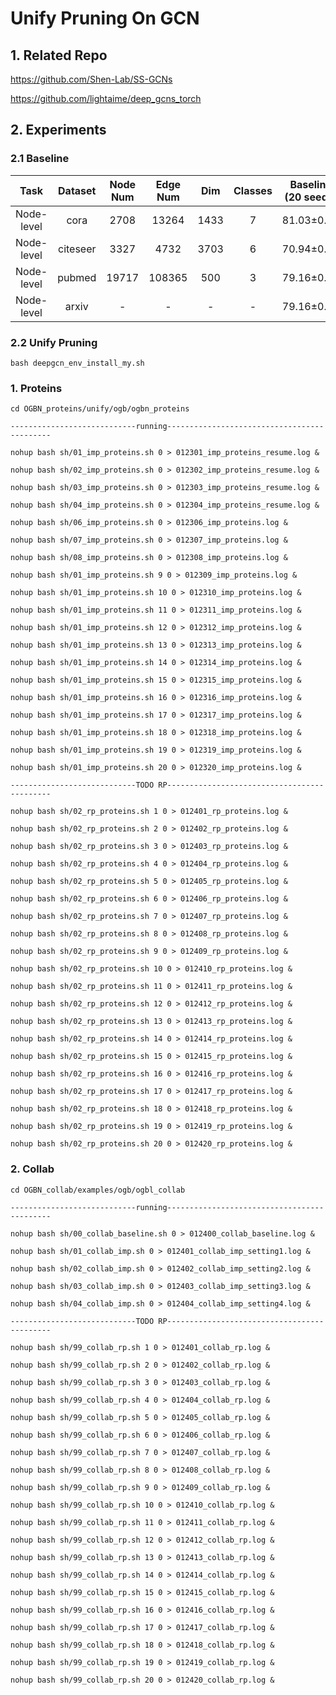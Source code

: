# Unify Pruning On GCN
## 1. Related Repo

https://github.com/Shen-Lab/SS-GCNs

https://github.com/lightaime/deep_gcns_torch

## 2. Experiments

### 2.1 Baseline

| Task | Dataset | Node Num | Edge Num | Dim | Classes | Baseline (20 seeds) | Avg Epoch |
| :---:| :---: | :---: | :---: | :---: |:---: |:---: |:---: |
| Node-level | cora    | 2708 |  13264  | 1433 | 7 | 81.03±0.64 | 236.10 |
| Node-level | citeseer| 3327 |  4732   | 3703 | 6 | 70.94±0.77 | 236.95 |
| Node-level | pubmed  |19717 | 108365  | 500  | 3 | 79.16±0.19 | 152.15 |
| Node-level | arxiv   | -    | -   | -   | -  | 79.16±0.19 | 152.15 |


### 2.2 Unify Pruning

`bash deepgcn_env_install_my.sh`

### 1. Proteins


`cd OGBN_proteins/unify/ogb/ogbn_proteins`


`----------------------------running--------------------------------------------`

`nohup bash sh/01_imp_proteins.sh 0 > 012301_imp_proteins_resume.log &`

`nohup bash sh/02_imp_proteins.sh 0 > 012302_imp_proteins_resume.log &`

`nohup bash sh/03_imp_proteins.sh 0 > 012303_imp_proteins_resume.log &`

`nohup bash sh/04_imp_proteins.sh 0 > 012304_imp_proteins_resume.log &`

`nohup bash sh/06_imp_proteins.sh 0 > 012306_imp_proteins.log &`

`nohup bash sh/07_imp_proteins.sh 0 > 012307_imp_proteins.log &`

`nohup bash sh/08_imp_proteins.sh 0 > 012308_imp_proteins.log &`

`nohup bash sh/01_imp_proteins.sh 9 0 > 012309_imp_proteins.log &`

`nohup bash sh/01_imp_proteins.sh 10 0 > 012310_imp_proteins.log &`

`nohup bash sh/01_imp_proteins.sh 11 0 > 012311_imp_proteins.log &`

`nohup bash sh/01_imp_proteins.sh 12 0 > 012312_imp_proteins.log &`

`nohup bash sh/01_imp_proteins.sh 13 0 > 012313_imp_proteins.log &`

`nohup bash sh/01_imp_proteins.sh 14 0 > 012314_imp_proteins.log &`

`nohup bash sh/01_imp_proteins.sh 15 0 > 012315_imp_proteins.log &`

`nohup bash sh/01_imp_proteins.sh 16 0 > 012316_imp_proteins.log &`

`nohup bash sh/01_imp_proteins.sh 17 0 > 012317_imp_proteins.log &`

`nohup bash sh/01_imp_proteins.sh 18 0 > 012318_imp_proteins.log &`

`nohup bash sh/01_imp_proteins.sh 19 0 > 012319_imp_proteins.log &`

`nohup bash sh/01_imp_proteins.sh 20 0 > 012320_imp_proteins.log &`

`----------------------------TODO RP--------------------------------------------`

`nohup bash sh/02_rp_proteins.sh 1 0 > 012401_rp_proteins.log &`

`nohup bash sh/02_rp_proteins.sh 2 0 > 012402_rp_proteins.log &`

`nohup bash sh/02_rp_proteins.sh 3 0 > 012403_rp_proteins.log &`

`nohup bash sh/02_rp_proteins.sh 4 0 > 012404_rp_proteins.log &`

`nohup bash sh/02_rp_proteins.sh 5 0 > 012405_rp_proteins.log &`

`nohup bash sh/02_rp_proteins.sh 6 0 > 012406_rp_proteins.log &`

`nohup bash sh/02_rp_proteins.sh 7 0 > 012407_rp_proteins.log &`

`nohup bash sh/02_rp_proteins.sh 8 0 > 012408_rp_proteins.log &`

`nohup bash sh/02_rp_proteins.sh 9 0 > 012409_rp_proteins.log &`

`nohup bash sh/02_rp_proteins.sh 10 0 > 012410_rp_proteins.log &`

`nohup bash sh/02_rp_proteins.sh 11 0 > 012411_rp_proteins.log &`

`nohup bash sh/02_rp_proteins.sh 12 0 > 012412_rp_proteins.log &`

`nohup bash sh/02_rp_proteins.sh 13 0 > 012413_rp_proteins.log &`

`nohup bash sh/02_rp_proteins.sh 14 0 > 012414_rp_proteins.log &`

`nohup bash sh/02_rp_proteins.sh 15 0 > 012415_rp_proteins.log &`

`nohup bash sh/02_rp_proteins.sh 16 0 > 012416_rp_proteins.log &`

`nohup bash sh/02_rp_proteins.sh 17 0 > 012417_rp_proteins.log &`

`nohup bash sh/02_rp_proteins.sh 18 0 > 012418_rp_proteins.log &`

`nohup bash sh/02_rp_proteins.sh 19 0 > 012419_rp_proteins.log &`

`nohup bash sh/02_rp_proteins.sh 20 0 > 012420_rp_proteins.log &`


### 2. Collab

`cd OGBN_collab/examples/ogb/ogbl_collab`

`----------------------------running--------------------------------------------`

`nohup bash sh/00_collab_baseline.sh 0 > 012400_collab_baseline.log &`

`nohup bash sh/01_collab_imp.sh 0 > 012401_collab_imp_setting1.log &`

`nohup bash sh/02_collab_imp.sh 0 > 012402_collab_imp_setting2.log &`

`nohup bash sh/03_collab_imp.sh 0 > 012403_collab_imp_setting3.log &`

`nohup bash sh/04_collab_imp.sh 0 > 012404_collab_imp_setting4.log &`

`----------------------------TODO RP--------------------------------------------`

`nohup bash sh/99_collab_rp.sh 1 0 > 012401_collab_rp.log &`

`nohup bash sh/99_collab_rp.sh 2 0 > 012402_collab_rp.log &`

`nohup bash sh/99_collab_rp.sh 3 0 > 012403_collab_rp.log &`

`nohup bash sh/99_collab_rp.sh 4 0 > 012404_collab_rp.log &`

`nohup bash sh/99_collab_rp.sh 5 0 > 012405_collab_rp.log &`

`nohup bash sh/99_collab_rp.sh 6 0 > 012406_collab_rp.log &`

`nohup bash sh/99_collab_rp.sh 7 0 > 012407_collab_rp.log &`

`nohup bash sh/99_collab_rp.sh 8 0 > 012408_collab_rp.log &`

`nohup bash sh/99_collab_rp.sh 9 0 > 012409_collab_rp.log &`

`nohup bash sh/99_collab_rp.sh 10 0 > 012410_collab_rp.log &`

`nohup bash sh/99_collab_rp.sh 11 0 > 012411_collab_rp.log &`

`nohup bash sh/99_collab_rp.sh 12 0 > 012412_collab_rp.log &`

`nohup bash sh/99_collab_rp.sh 13 0 > 012413_collab_rp.log &`

`nohup bash sh/99_collab_rp.sh 14 0 > 012414_collab_rp.log &`

`nohup bash sh/99_collab_rp.sh 15 0 > 012415_collab_rp.log &`

`nohup bash sh/99_collab_rp.sh 16 0 > 012416_collab_rp.log &`

`nohup bash sh/99_collab_rp.sh 17 0 > 012417_collab_rp.log &`

`nohup bash sh/99_collab_rp.sh 18 0 > 012418_collab_rp.log &`

`nohup bash sh/99_collab_rp.sh 19 0 > 012419_collab_rp.log &`

`nohup bash sh/99_collab_rp.sh 20 0 > 012420_collab_rp.log &`